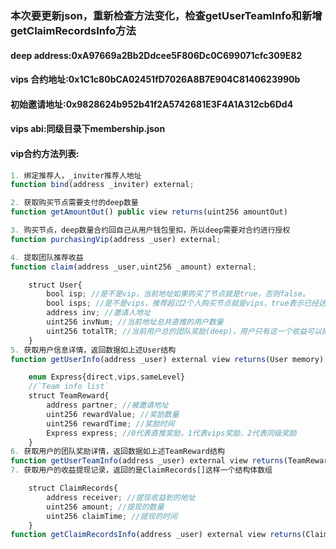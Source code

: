 ### 本次要更新json，重新检查方法变化，检查getUserTeamInfo和新增getClaimRecordsInfo方法

#### deep address:0xA97669a2Bb2Ddcee5F806Dc0C699071cfc309E82
#### vips 合约地址:0x1C1c80bCA02451fD7026A8B7E904C8140623990b
#### 初始邀请地址:0x9828624b952b41f2A5742681E3F4A1A312cb6Dd4
#### vips abi:同级目录下membership.json

#### vip合约方法列表:

``` javascript
1. 绑定推荐人，_inviter推荐人地址
function bind(address _inviter) external;

2. 获取购买节点需要支付的deep数量
function getAmountOut() public view returns(uint256 amountOut)

3. 购买节点，deep数量合约回自己从用户钱包里扣，所以deep需要对合约进行授权
function purchasingVip(address _user) external;

4. 提取团队推荐收益
function claim(address _user,uint256 _amount) external;

    struct User{
        bool isp; //是不是vip，当前地址如果购买了节点就是true，否则false。
        bool isps; //是不是vips，推荐超过2个人购买节点就是vips，true表示已经达成，false表示未达成。
        address inv; //邀请人地址
        uint256 invNum; //当前地址总共直推的用户数量
        uint256 totalTR; //当前用户总的团队奖励(deep)，用户只有这一个收益可以提取，对应到上面的claim方法
    }
5. 获取用户信息详情，返回数据如上述User结构
function getUserInfo(address _user) external view returns(User memory);

    enum Express{direct,vips,sameLevel}
    //`Team info list`
    struct TeamReward{
        address partner; //被邀请地址
        uint256 rewardValue; //奖励数量
        uint256 rewardTime; //奖励时间
        Express express; //0代表直推奖励，1代表vips奖励，2代表同级奖励
    }
6. 获取用户的团队奖励详情，返回数据如上述TeamReward结构
function getUserTeamInfo(address _user) external view returns(TeamReward[] memory);
7. 获取用户的收益提现记录，返回的是ClaimRecords[]这样一个结构体数组

    struct ClaimRecords{
        address receiver; //提现收益到的地址
        uint256 amount; //提现的数量
        uint256 claimTime; //提现的时间
    }
function getClaimRecordsInfo(address _user) external view returns(ClaimRecords[] memory)
```
